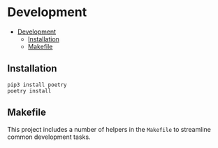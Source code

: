 # Development

- [Development](#development)
  - [Installation](#installation)
  - [Makefile](#makefile)

## Installation

```
pip3 install poetry
poetry install
```

## Makefile

This project includes a number of helpers in the `Makefile` to streamline common development tasks.
